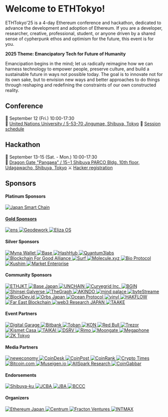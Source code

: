# Welcome to ETHTokyo!
ETHTokyo'25 is a 4-day Ethereum conference and hackathon, dedicated to advance the development and adoption of Ethereum. If you are a developer, researcher, creative, professional, student, or anyone driven by a shared sense of cypherpunk ethos and optimism for the future, this event is for you.

**2025 Theme: Emancipatory Tech for Future of Humanity**

Emancipation begins in the mind; let us radically reimagine how we can harness technology to empower people, preserve culture, and build a sustainable future in ways not possible today. The goal is to innovate not for its own sake, but to envision new ways and better approaches to do things through reshaping and redefining the constraints of our own constructed reality.

## Conference
📅 September 12 (Fri.) 10:00-17:30 \
📍 [United Nations University / 5-53-70 Jingumae, Shibuya, Tokyo](https://maps.app.goo.gl/9z41vXGKVTzhFFLFA)
🎤 [Session schedule](https://speak.ethtokyo.org/conference-2025/schedule/)

## Hackathon
📅 September 13-15 (Sat. - Mon.) 10:00-17:30 \
📍 [Dragon Gate "Pangaea" / 15−1 Shibuya PARCO Bldg. 10th floor, Udagawacho, Shibuya, Tokyo](https://maps.app.goo.gl/Fboz99qPWxYERKo99)
⚔️ [Hacker registration](https://taikai.network/ethtokyo/hackathons/hackathon-2025)

## Sponsors
#### Platinum Sponsors
<div class="img-list">
<a href="https://japansmartchain.com/">
<img src="https://ethtokyo.org/2025/images/orglogos/platinumSponsors/JSC-Logo.svg" alt="Japan Smart Chain">
</div>

#### Gold Sponsors
<div class="img-list">
<a href="https://ens.domains/">
  <img src="https://ethtokyo.org/2025/images/orglogos/goldSponsors/ens-logo-Blue.svg" alt="ens">
</a>
<a href="https://geodework.com/">
  <img src="https://ethtokyo.org/2025/images/orglogos/goldSponsors/Geodework-logo-black.png" alt="Geodework">
</a>
<a href="https://elizaos.ai/">
  <img src="https://ethtokyo.org/2025/images/orglogos/goldSponsors/ElizaOS_Logo_Black_RGB.png" alt="Eliza OS">
</a>
</div>

#### Silver Sponsors
<div class="img-list">
    <a href="https://www.mynawallet.jp/">
  <img src="https://ethtokyo.org/2025/images/orglogos/silverSponsors/Myna-logo.png" alt="Myna Wallet">
</a>
<a href="https://www.base.org/">
  <img src="https://ethtokyo.org/2025/images/orglogos/silverSponsors/Base_lockup_2color.svg" alt="Base">
</a>
<a href="https://hashhub.tokyo/">
  <img src="https://ethtokyo.org/2025/images/orglogos/silverSponsors/hashhub_logo_black.png" alt="HashHub">
</a>
<a href="https://quantum3labs.com/">
  <img src="https://ethtokyo.org/2025/images/orglogos/silverSponsors/logo-q3-logomark.svg" alt="Quantum3labs">
</a>
<a href="https://chainforgood.org/">
  <img src="https://ethtokyo.org/2025/images/orglogos/silverSponsors/Blockchain_For_Good_Alliance_Logo_Primary.png" alt="Blockchain For Good Alliance">
</a>
<a href="https://asksurf.ai/">
  <img src="https://ethtokyo.org/2025/images/orglogos/silverSponsors/asksurf-logo.svg" alt="Surf">
</a>
<a href="https://molecule.xyz/">
  <img src="https://ethtokyo.org/2025/images/orglogos/silverSponsors/moleculexyz.svg" alt="Molecule.xyz">
</a>
<a href="https://bio.xyz/">
  <img src="https://ethtokyo.org/2025/images/orglogos/silverSponsors/bioxyz.svg" alt="Bio Protocol">
</a>
<a href="https://kushim.co.jp/">
  <img src="https://ethtokyo.org/2025/images/orglogos/silverSponsors/Kushim-logo.webp" alt="Kushim">
</a>
<a href="https://www.marketenterprise.co.jp/">
  <img src="https://ethtokyo.org/2025/images/orglogos/silverSponsors/MarketEnterprise-logo.svg" alt="Market Enterprise">
</a>
</div>

#### Community Sponsors
<div class="img-list">
<a href="https://ethjkt.com/">
  <img src="https://ethtokyo.org/2025/images/orglogos/communitySponsors/tulisan.png" alt="ETHJKT">
</a>
<a href="https://basejapan.notion.site/">
  <img src="https://ethtokyo.org/2025/images/orglogos/communitySponsors/basejapan_blue_transparent.png" alt="Base Japan">
</a>
<a href="https://unchain.tech">
  <img src="https://ethtokyo.org/2025/images/orglogos/communitySponsors/UNCHAIN_logo.png" alt="UNCHAIN">
</a>
<a href="http://www.curvegrid.com">
  <img src="https://ethtokyo.org/2025/images/orglogos/communitySponsors/curvegrid-logo-horizontal-transparent.svg" alt="Curvegrid Inc.">
</a>
<a href="https://bgin-global.org/">
  <img src="https://ethtokyo.org/2025/images/orglogos/communitySponsors/BGIN_logo.png" alt="BGIN">
</a>
<a href="https://www.galverse.art/">
  <img src="https://ethtokyo.org/2025/images/orglogos/communitySponsors/large.png" alt="Shinsei Galverse">
</a>
<a href="https://thegraph.com/ja/">
  <img src="https://ethtokyo.org/2025/images/orglogos/communitySponsors/TheGraph-Logo-Dark.png" alt="TheGraph">
</a>
<a href="https://akindo.io/">
  <img src="https://ethtokyo.org/2025/images/orglogos/communitySponsors/akindo.svg" alt="AKINDO">
</a>
<a href="https://mindpalace.jp/">
  <img src="https://ethtokyo.org/2025/images/orglogos/communitySponsors/mindpalace.svg" alt="mind palace">
</a>
<a href="https://bytestreame.com/">
  <img src="https://ethtokyo.org/2025/images/orglogos/communitySponsors/byteStreame.png" alt="byteStreame">
</a>
<a href="https://blockdev.id/">
  <img src="https://ethtokyo.org/2025/images/orglogos/communitySponsors/BlockDev.id_logo.png" alt="BlockDev.id">
</a>
<a href="https://www.orbs.com/">
  <img src="https://ethtokyo.org/2025/images/orglogos/communitySponsors/ORBS-JAPAN-horizontal-gradiant-logo.svg" alt="Orbs Japan">
</a>
<a href="https://oceanprotocol.com/">
  <img src="https://ethtokyo.org/2025/images/orglogos/communitySponsors/oceanprotocol.svg" alt="Ocean Protocol">
</a>
<a href="https://x.com/vvinyll">
  <img src="https://ethtokyo.org/2025/images/orglogos/communitySponsors/PudgyPenguins.png" alt="vinyl">
</a>
<a href="https://hakflow.com">
  <img src="https://ethtokyo.org/2025/images/orglogos/communitySponsors/hakflow.jpg" alt="HAKFLOW">
</a>
<a href="https://fareastblockchain.com/">
  <img src="https://ethtokyo.org/2025/images/orglogos/communitySponsors/fareastblockchain.png" alt="Far East Blockchain">
</a>
<a href="https://www.web3researchjapan.com/">
  <img src="https://ethtokyo.org/2025/images/orglogos/communitySponsors/web3researchjapan.png" alt="web3 Research JAPAN">
</a>
<a href="https://x.com/taka4198aq">
  <img src="https://ethtokyo.org/2025/images/orglogos/communitySponsors/TAAKE_logo.jpeg" alt="TAAKE">
</a>
</div>

#### Event Partners
<div class="img-list">
<a href="https://www.garage.co.jp/">
  <img src="https://ethtokyo.org/2025/images/orglogos/eventPartners/Digital_Garage03_Basic_Logo_Blk_Yoko.png" alt="Digital Garage">
</a>
<a href="https://bitbank.cc/">
  <img src="https://ethtokyo.org/2025/images/orglogos/eventPartners/bitbank_logo_color.png" alt="Bitbank">
</a>
<a href="https://github.com/hackdays-io/toban/">
  <img src="https://ethtokyo.org/2025/images/orglogos/eventPartners/toban-logo-text.svg" alt="Toban">
</a>
<a href="https://kon.xyz/">
  <img src="https://ethtokyo.org/2025/images/orglogos/eventPartners/kon.png" alt="KON">
</a>
<a href="https://www.redbull.com/">
  <img src="https://ethtokyo.org/2025/images/orglogos/eventPartners/redbullcom-logo_double-with-text.svg" alt="Red Bull">
</a>
<a href="https://trezor.io/">
  <img src="https://ethtokyo.org/2025/images/orglogos/eventPartners/trezor-main-logo-black-rgb.svg" alt="Trezor">
</a>
<a href="https://kismetcasa.xyz/">
  <img src="https://ethtokyo.org/2025/images/orglogos/eventPartners/kismet_logo.png" alt="Kismet Casa">
</a>
<a href="https://taikai.network/">
  <img src="https://ethtokyo.org/2025/images/orglogos/eventPartners/taikai.svg" alt="TAIKAI">
</a>
<a href="https://dsrv.com/">
  <img src="https://ethtokyo.org/2025/images/orglogos/eventPartners/dsrv-logo-light-512w.webp" alt="DSRV">
</a>
<a href="https://rimo.app/about/voice">
  <img src="https://ethtokyo.org/2025/images/orglogos/eventPartners/Rimo_Logo.png" alt="Rimo">
</a>
<a href="https://www.moongate.id/">
  <img src="https://ethtokyo.org/2025/images/orglogos/eventPartners/Moongate-Logo-Primary-B.png" alt="Moongate">
</a>
<a href="https://www.megaphone.xyz/">
  <img src="https://ethtokyo.org/2025/images/orglogos/eventPartners/Megaphone-logo-light.png" alt="Megaphone">
</a>
<a href="https://x.com/zk_tokyo">
  <img src="https://ethtokyo.org/2025/images/orglogos/eventPartners/zktokyo.png" alt="ZK Tokyo">
</a>
</div>

#### Media Partners
<div class="img-list">
<a href="https://www.neweconomy.jp/">
  <img src="https://ethtokyo.org/2025/images/orglogos/mediaPartners/neweconomy_bk.png" alt="neweconomy">
</a>
<a href="https://www.coindesk.com/">
  <img src="https://ethtokyo.org/2025/images/orglogos/mediaPartners/coindesk_jp.png" alt="CoinDesk">
</a>
<a href="https://coinpost.jp/">
  <img src="https://ethtokyo.org/2025/images/orglogos/mediaPartners/coinpost_logo.png" alt="CoinPost">
</a>
<a href="https://www.coinrank.io/">
  <img src="https://ethtokyo.org/2025/images/orglogos/mediaPartners/coinrank.svg" alt="CoinRank">
</a>
<a href="https://www.cryptotimes.io/">
  <img src="https://ethtokyo.org/2025/images/orglogos/mediaPartners/cryptotimes.png" alt="Crypto Times">
</a>
<a href="https://www.bitcoin.com/">
  <img src="https://ethtokyo.org/2025/images/orglogos/mediaPartners/bitcoin.com.png" alt="Bitcoin.com">
</a>
<a href="https://museigen.io/">
  <img src="https://ethtokyo.org/2025/images/orglogos/mediaPartners/PNG-wht-v2-transparent-01.png" alt="Museigen.io">
</a>
<a href="https://allsparkresearch.com/">
  <img src="https://ethtokyo.org/2025/images/orglogos/mediaPartners/BlackAllSpark00.png" alt="AllSpark Research">
</a>
<a href="https://www.coingabbar.com/">
  <img src="https://ethtokyo.org/2025/images/orglogos/mediaPartners/Gabbar-Logo-black.webp" alt="CoinGabbar">
</a>
</div>

#### Endorsements
<div class="img-list">
<a href="https://www.city.shibuya.tokyo.jp/">
  <img src="https://ethtokyo.org/2025/images/orglogos/endorsements/shibuya-ku.png" alt="Shibuya-ku">
</a>
<a href="https://cryptocurrency-association.org/">
  <img src="https://ethtokyo.org/2025/images/orglogos/endorsements/JCBA-w.webp" alt="JCBA">
</a>
<a href="https://jba-web.jp/">
  <img src="https://ethtokyo.org/2025/images/orglogos/endorsements/JBA-logo.png" alt="JBA">
</a>
<a href="https://bccc.global/">
  <img src="https://ethtokyo.org/2025/images/orglogos/endorsements/BCCC-logo.webp" alt="BCCC">
</a>
</div>

#### Organizers
<div class="img-list">
<a href="https://ethereumjp.org/">
  <img src="https://ethtokyo.org/2025/images/orglogos/organizers/EJLogoFace_dark_horizontal.png" alt="Ethereum Japan">
</a>
<a href="https://centrum.studio/">
  <img src="https://ethtokyo.org/2025/images/orglogos/organizers/logo_black_transparent.png" alt="Centrum">
</a>
<a href="https://fracton.ventures/">
  <img src="https://ethtokyo.org/2025/images/orglogos/organizers/fracton-rec-white-clear.png" alt="Fracton Ventures">
</a>
<a href="https://intmax.io/">
  <img src="https://ethtokyo.org/2025/images/orglogos/organizers/intmax.png" alt="INTMAX">
</a>
</div>